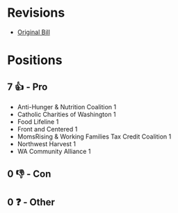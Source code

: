 # Revisions
* [Original Bill](1/)

# Positions
## 7 👍 - Pro
* Anti-Hunger & Nutrition Coalition 1
* Catholic Charities of Washington 1
* Food Lifeline 1
* Front and Centered 1
* MomsRising & Working Families Tax Credit Coalition 1
* Northwest Harvest 1
* WA Community Alliance 1

## 0 👎 - Con

## 0 ❓ - Other

